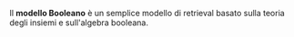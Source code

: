 Il **modello Booleano** è un semplice modello di retrieval basato sulla teoria degli insiemi e sull'algebra booleana.
